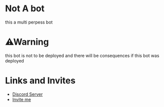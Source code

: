 # Not A bot
this a multi perpess bot 

# ⚠Warning  
this bot is not to be deployed and there will be consequences if this bot was deployed 

# Links and Invites
* [Discord Server](discord.gg/jzD9Cj8)
* [Invite me](https://discord.com/oauth2/authorize?client_id=735698663027900470&scope=bot&permissions=8)